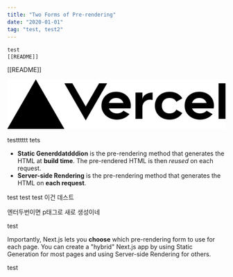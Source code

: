 ```yaml
---
title: "Two Forms of Pre-rendering"
date: "2020-01-01"
tag: "test, test2"
---
```


```
test
[[README]]

```

[[README]]

![alt](/vercel.svg)

testttttt
tets
- **Static Generddatdddion** is the pre-rendering method that generates the HTML at **build time**. The pre-rendered HTML is then _reused_ on each request.
- **Server-side Rendering** is the pre-rendering method that generates the HTML on **each request**.


test
test
test 이건 데스트 

엔터두번이면 p태그로 새로 생성이네


test


Importantly, Next.js lets you **choose** which pre-rendering form to use for each page. You can create a "hybrid" Next.js app by using Static
  Generation for most pages and using Server-side Rendering for others.

test
